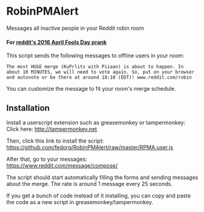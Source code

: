 # RobinPMAlert
Messages all inactive people in your Reddit robin room

#### For [reddit's 2016 April Fools Day prank](https://www.reddit.com/robin/)

This script sends the following messages to offline users in your room:

```
The most HUGE merge (KuPrlits with Piiaan) is about to happen. In about 10 MINUTES, we will need to vote again. So, put on your browser and autovote or be there at around 18:10 (EDT)! www.reddit.com/robin
```
You can customize the message to fit your room's merge schedule.

## Installation
Install a userscript extension such as greasemonkey or tampermonkey:  
Click here: http://tampermonkey.net


Then, click this link to install the script:  
https://github.com/fedorg/RobinPMAlert/raw/master/RPMA.user.js

After that, go to your messages:
https://www.reddit.com/message/compose/

The script should start automatically filling the forms and sending messages about the merge. The rate is around 1 message every 25 seconds.

If you get a bunch of code instead of it installing, you can copy and paste the code as a new script in greasemonkey/tampermonkey.
